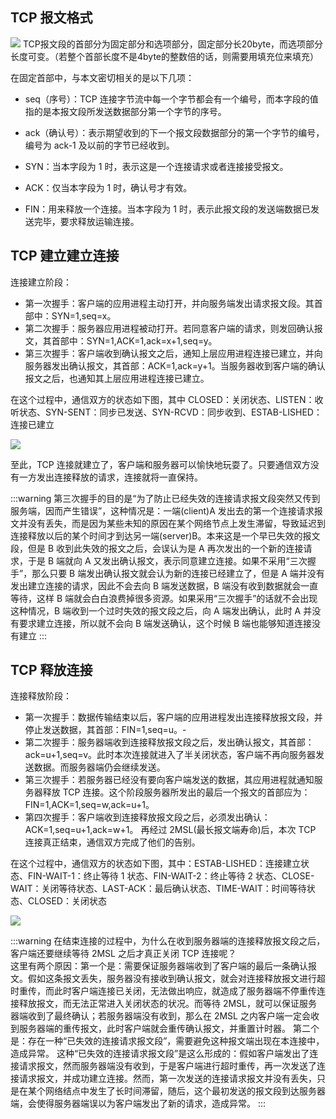 ## TCP 报文格式

<img src="/img/network/tcp.png">
TCP报文段的首部分为固定部分和选项部分，固定部分长20byte，而选项部分长度可变。（若整个首部长度不是4byte的整数倍的话，则需要用填充位来填充）

在固定首部中，与本文密切相关的是以下几项：

- seq（序号）：TCP 连接字节流中每一个字节都会有一个编号，而本字段的值指的是本报文段所发送数据部分第一个字节的序号。

- ack（确认号）：表示期望收到的下一个报文段数据部分的第一个字节的编号，编号为 ack-1 及以前的字节已经收到。
- SYN：当本字段为 1 时，表示这是一个连接请求或者连接接受报文。
- ACK：仅当本字段为 1 时，确认号才有效。
- FIN：用来释放一个连接。当本字段为 1 时，表示此报文段的发送端数据已发送完毕，要求释放运输连接。

## TCP 建立建立连接

连接建立阶段：

- 第一次握手：客户端的应用进程主动打开，并向服务端发出请求报文段。其首部中：SYN=1,seq=x。
- 第二次握手：服务器应用进程被动打开。若同意客户端的请求，则发回确认报文，其首部中：SYN=1,ACK=1,ack=x+1,seq=y。
- 第三次握手：客户端收到确认报文之后，通知上层应用进程连接已建立，并向服务器发出确认报文，其首部：ACK=1,ack=y+1。当服务器收到客户端的确认报文之后，也通知其上层应用进程连接已建立。

在这个过程中，通信双方的状态如下图，其中 CLOSED：关闭状态、LISTEN：收听状态、SYN-SENT：同步已发送、SYN-RCVD：同步收到、ESTAB-LISHED：连接已建立

<img src="/img/network/connect.jpg">

至此，TCP 连接就建立了，客户端和服务器可以愉快地玩耍了。只要通信双方没有一方发出连接释放的请求，连接就将一直保持。

:::warning
第三次握手的目的是“为了防止已经失效的连接请求报文段突然又传到服务端，因而产生错误”，这种情况是：一端(client)A 发出去的第一个连接请求报文并没有丢失，而是因为某些未知的原因在某个网络节点上发生滞留，导致延迟到连接释放以后的某个时间才到达另一端(server)B。本来这是一个早已失效的报文段，但是 B 收到此失效的报文之后，会误认为是 A 再次发出的一个新的连接请求，于是 B 端就向 A 又发出确认报文，表示同意建立连接。如果不采用“三次握手”，那么只要 B 端发出确认报文就会认为新的连接已经建立了，但是 A 端并没有发出建立连接的请求，因此不会去向 B 端发送数据，B 端没有收到数据就会一直等待，这样 B 端就会白白浪费掉很多资源。如果采用“三次握手”的话就不会出现这种情况，B 端收到一个过时失效的报文段之后，向 A 端发出确认，此时 A 并没有要求建立连接，所以就不会向 B 端发送确认，这个时候 B 端也能够知道连接没有建立
:::

## TCP 释放连接

连接释放阶段：

- 第一次握手：数据传输结束以后，客户端的应用进程发出连接释放报文段，并停止发送数据，其首部：FIN=1,seq=u。-
- 第二次握手：服务器端收到连接释放报文段之后，发出确认报文，其首部：ack=u+1,seq=v。此时本次连接就进入了半关闭状态，客户端不再向服务器发送数据。而服务器端仍会继续发送。
- 第三次握手：若服务器已经没有要向客户端发送的数据，其应用进程就通知服务器释放 TCP 连接。这个阶段服务器所发出的最后一个报文的首部应为：FIN=1,ACK=1,seq=w,ack=u+1。
- 第四次握手：客户端收到连接释放报文段之后，必须发出确认：ACK=1,seq=u+1,ack=w+1。 再经过 2MSL(最长报文端寿命)后，本次 TCP 连接真正结束，通信双方完成了他们的告别。

在这个过程中，通信双方的状态如下图，其中：ESTAB-LISHED：连接建立状态、FIN-WAIT-1：终止等待 1 状态、FIN-WAIT-2：终止等待 2 状态、CLOSE-WAIT：关闭等待状态、LAST-ACK：最后确认状态、TIME-WAIT：时间等待状态、CLOSED：关闭状态

<img src="/img/network/release.jpg">

:::warning
在结束连接的过程中，为什么在收到服务器端的连接释放报文段之后，客户端还要继续等待 2MSL 之后才真正关闭 TCP 连接呢？  
这里有两个原因：第一个是：需要保证服务器端收到了客户端的最后一条确认报文。假如这条报文丢失，服务器没有接收到确认报文，就会对连接释放报文进行超时重传，而此时客户端连接已关闭，无法做出响应，就造成了服务器端不停重传连接释放报文，而无法正常进入关闭状态的状况。而等待 2MSL，就可以保证服务器端收到了最终确认；若服务器端没有收到，那么在 2MSL 之内客户端一定会收到服务器端的重传报文，此时客户端就会重传确认报文，并重置计时器。
第二个是：存在一种“已失效的连接请求报文段”，需要避免这种报文端出现在本连接中，造成异常。
这种“已失效的连接请求报文段”是这么形成的：假如客户端发出了连接请求报文，然而服务器端没有收到，于是客户端进行超时重传，再一次发送了连接请求报文，并成功建立连接。然而，第一次发送的连接请求报文并没有丢失，只是在某个网络结点中发生了长时间滞留，随后，这个最初发送的报文段到达服务器端，会使得服务器端误以为客户端发出了新的请求，造成异常。
:::
